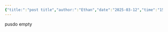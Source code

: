 ```yaml
---
{"title:":"post title","author:":"Ethan","date":"2025-03-12","time":"15:59:07","dg-publish":true,"dg-note-icon":"🟩⬜⬜⬜⬜","dg-pinned":"false","dg-home":"true","tags":["tag1","tag2","tag3","gardenEntry"],"catalog":"catalog1","permalink":"/test/","pinned":"false","dgPassFrontmatter":true,"created":"2025-03-12T16:05:19.379+01:00","updated":"2025-03-12T16:16:56.764+01:00"}
---
```


pusdo empty